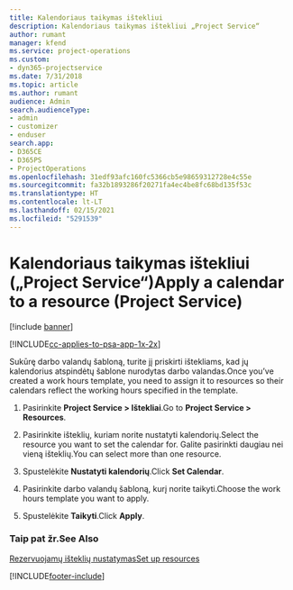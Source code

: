```yaml
---
title: Kalendoriaus taikymas ištekliui
description: Kalendoriaus taikymas ištekliui „Project Service“
author: rumant
manager: kfend
ms.service: project-operations
ms.custom:
- dyn365-projectservice
ms.date: 7/31/2018
ms.topic: article
ms.author: rumant
audience: Admin
search.audienceType:
- admin
- customizer
- enduser
search.app:
- D365CE
- D365PS
- ProjectOperations
ms.openlocfilehash: 31edf93afc160fc5366cb5e98659312728e4c55e
ms.sourcegitcommit: fa32b1893286f20271fa4ec4be8fc68bd135f53c
ms.translationtype: HT
ms.contentlocale: lt-LT
ms.lasthandoff: 02/15/2021
ms.locfileid: "5291539"
---
```

# <a name="apply-a-calendar-to-a-resource-project-service"></a><span data-ttu-id="7dc10-103">Kalendoriaus taikymas ištekliui („Project Service“)</span><span class="sxs-lookup"><span data-stu-id="7dc10-103">Apply a calendar to a resource (Project Service)</span></span>

[!include [banner](../includes/psa-now-project-operations.md)]

[!INCLUDE[cc-applies-to-psa-app-1x-2x](../includes/cc-applies-to-psa-app-1x-2x.md)]

<span data-ttu-id="7dc10-104">Sukūrę darbo valandų šabloną, turite jį priskirti ištekliams, kad jų kalendorius atspindėtų šablone nurodytas darbo valandas.</span><span class="sxs-lookup"><span data-stu-id="7dc10-104">Once you’ve created a work hours template, you need to assign it to resources so their calendars reflect the working hours specified in the template.</span></span>  
  
1.  <span data-ttu-id="7dc10-105">Pasirinkite **Project Service > Ištekliai**.</span><span class="sxs-lookup"><span data-stu-id="7dc10-105">Go to **Project Service > Resources**.</span></span>  
  
2.  <span data-ttu-id="7dc10-106">Pasirinkite išteklių, kuriam norite nustatyti kalendorių.</span><span class="sxs-lookup"><span data-stu-id="7dc10-106">Select the resource you want to set the calendar for.</span></span> <span data-ttu-id="7dc10-107">Galite pasirinkti daugiau nei vieną išteklių.</span><span class="sxs-lookup"><span data-stu-id="7dc10-107">You can select more than one resource.</span></span>  
  
3.  <span data-ttu-id="7dc10-108">Spustelėkite **Nustatyti kalendorių**.</span><span class="sxs-lookup"><span data-stu-id="7dc10-108">Click **Set Calendar**.</span></span>  
  
4.  <span data-ttu-id="7dc10-109">Pasirinkite darbo valandų šabloną, kurį norite taikyti.</span><span class="sxs-lookup"><span data-stu-id="7dc10-109">Choose the work hours template you want to apply.</span></span>  
  
5.  <span data-ttu-id="7dc10-110">Spustelėkite **Taikyti**.</span><span class="sxs-lookup"><span data-stu-id="7dc10-110">Click **Apply**.</span></span>  
  
### <a name="see-also"></a><span data-ttu-id="7dc10-111">Taip pat žr.</span><span class="sxs-lookup"><span data-stu-id="7dc10-111">See Also</span></span>  
 [<span data-ttu-id="7dc10-112">Rezervuojamų išteklių nustatymas</span><span class="sxs-lookup"><span data-stu-id="7dc10-112">Set up resources</span></span>](../psa/set-up-resources.md)


[!INCLUDE[footer-include](../includes/footer-banner.md)]